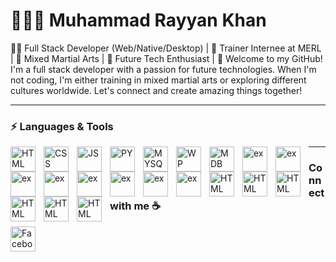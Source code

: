 # 🧑🏻‍💻 Muhammad Rayyan Khan
👨‍💻 Full Stack Developer (Web/Native/Desktop) | 💼 Trainer Internee at MERL | 🥊 Mixed Martial Arts | 🚀 Future Tech Enthusiast |
👋 Welcome to my GitHub! I'm a full stack developer with a passion for future technologies. When I'm not coding, I'm either training in mixed martial arts or exploring different cultures worldwide.
Let's connect and create amazing things together!

---

### ⚡ Languages & Tools
  <img align="left" alt="HTML" width="40px" style="padding-right:10;"   src="https://cdn.jsdelivr.net/gh/devicons/devicon/icons/html5/html5-original.svg" />
  <img align="left" alt="CSS" width="40px" style="padding-right:10;" 
  src="https://cdn.jsdelivr.net/gh/devicons/devicon/icons/css3/css3-original.svg" />
  <img align="left" alt="JS" width="40px" style="padding-right:10;" 
  <img src="https://cdn.jsdelivr.net/gh/devicons/devicon/icons/javascript/javascript-original.svg" />
  <img align="left" alt="PY" width="40px" style="padding-right:10;" 
  <img src="https://cdn.jsdelivr.net/gh/devicons/devicon/icons/python/python-original.svg" />
  <img align="left" alt="MYSQL" width="40px" style="padding-right:10;" 
  <img src="https://cdn.jsdelivr.net/gh/devicons/devicon/icons/mysql/mysql-original-wordmark.svg" />
  <img align="left" alt="WP" width="40px" style="padding-right:10;"
  <img src="https://cdn.jsdelivr.net/gh/devicons/devicon/icons/wordpress/wordpress-plain.svg" />
  <img align="left" alt="MDB" width="40px" style="padding-right:10;"
  <img src="https://cdn.jsdelivr.net/gh/devicons/devicon/icons/mongodb/mongodb-original-wordmark.svg" />
  <img align="left" alt="ex" width="40px" style="padding-right:10;"
  <img src="https://cdn.jsdelivr.net/gh/devicons/devicon/icons/express/express-original-wordmark.svg" />
  <img align="left" alt="ex" width="40px" style="padding-right:10;"
  <img src="https://cdn.jsdelivr.net/gh/devicons/devicon/icons/bootstrap/bootstrap-original.svg" />
  <img align="left" alt="ex" width="40px" style="padding-right:10;"  
  <img src="https://cdn.jsdelivr.net/gh/devicons/devicon/icons/bulma/bulma-plain.svg" />
  <img align="left" alt="ex" width="40px" style="padding-right:10;"
  <img src="https://cdn.jsdelivr.net/gh/devicons/devicon/icons/nodejs/nodejs-original.svg" />
  <img align="left" alt="ex" width="40px" style="padding-right:10;"
  <img src="https://cdn.jsdelivr.net/gh/devicons/devicon/icons/npm/npm-original-wordmark.svg" />
  <img align="left" alt="ex" width="40px" style="padding-right:10;"
  <img src="https://cdn.jsdelivr.net/gh/devicons/devicon/icons/materialui/materialui-original.svg" />
  <img align="left" alt="ex" width="40px" style="padding-right:10;"
  <img src="https://cdn.jsdelivr.net/gh/devicons/devicon/icons/figma/figma-original.svg" />
  <img align="left" alt="ex" width="40px" style="padding-right:10;"
  <img src="https://cdn.jsdelivr.net/gh/devicons/devicon/icons/sqlite/sqlite-original.svg" />
  <img align="left" alt="HTML" width="40px" style="padding-right:10;" 
  <img src="https://cdn.jsdelivr.net/gh/devicons/devicon/icons/python/python-original.svg" />   
  <img align="left" alt="HTML" width="40px" style="padding-right:10;" 
  <img src="https://cdn.jsdelivr.net/gh/devicons/devicon/icons/scala/scala-original.svg" />   
  <img align="left" alt="HTML" width="40px" style="padding-right:10;" 
  <img src="https://cdn.jsdelivr.net/gh/devicons/devicon/icons/blender/blender-original.svg" />
  <img align="left" alt="HTML" width="40px" style="padding-right:10;" 
  <img src="https://cdn.jsdelivr.net/gh/devicons/devicon/icons/unrealengine/unrealengine-original-wordmark.svg" />
  <img align="left" alt="HTML" width="40px" style="padding-right:10;"
  <img src="https://cdn.jsdelivr.net/gh/devicons/devicon/icons/unity/unity-original-wordmark.svg" />
  <img align="left" alt="HTML" width="40px" style="padding-right:10;"
  <img src="https://cdn.jsdelivr.net/gh/devicons/devicon/icons/premierepro/premierepro-plain.svg" />

---

### Connect with me ☕

<a href="https://www.facebook.com/profile.php?id=100004785878994">
  <img align="left" alt="Facebook" width="40px" style="padding-right:10;" src="https://cdn.jsdelivr.net/gh/devicons/devicon/icons/facebook/facebook-original.svg" />
</a>
          

          

          
          
          

          
          
          

            
          
          
